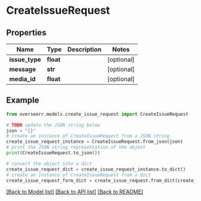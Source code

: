 # CreateIssueRequest


## Properties

Name | Type | Description | Notes
------------ | ------------- | ------------- | -------------
**issue_type** | **float** |  | [optional] 
**message** | **str** |  | [optional] 
**media_id** | **float** |  | [optional] 

## Example

```python
from overseerr.models.create_issue_request import CreateIssueRequest

# TODO update the JSON string below
json = "{}"
# create an instance of CreateIssueRequest from a JSON string
create_issue_request_instance = CreateIssueRequest.from_json(json)
# print the JSON string representation of the object
print(CreateIssueRequest.to_json())

# convert the object into a dict
create_issue_request_dict = create_issue_request_instance.to_dict()
# create an instance of CreateIssueRequest from a dict
create_issue_request_form_dict = create_issue_request.from_dict(create_issue_request_dict)
```
[[Back to Model list]](../README.md#documentation-for-models) [[Back to API list]](../README.md#documentation-for-api-endpoints) [[Back to README]](../README.md)


